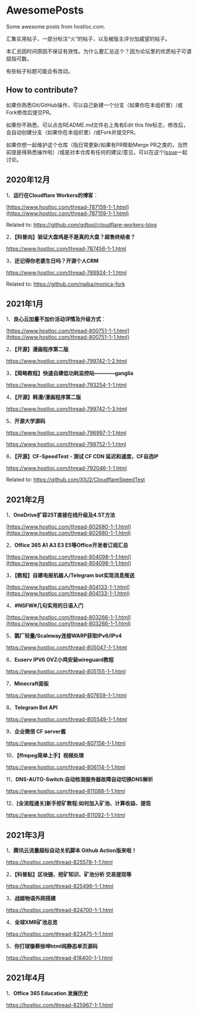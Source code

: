 # AwesomePosts

Some awesome posts from hostloc.com.

汇集实用帖子，一部分标注“火”的帖子，以及被版主评分加威望的帖子。

本汇总因时间原因不保证有效性。为什么要汇总这个？因为论坛里的优质帖子可谓屈指可数。

有些帖子标题可能会有改动。

## How to contribute?

如果你熟悉Git/GitHub操作，可以自己新建一个分支（如果你在本组织里）/或Fork修改后提交PR。

如果你不熟悉，可以点击README.md文件右上角有Edit this file标志，修改后，会自动创建分支（如果你在本组织里）/或Fork并提交PR。

如果你想一起维护这个仓库（指日常更新/如果有PR帮助Merge PR之类的，当然前提是得熟悉操作啦）/或是对本仓库有任何的建议/意见，可以在这个[Issue](https://github.com/MJJ-Studio/AwesomePosts/issues/1)一起讨论。

## 2020年12月

1、**运行在Cloudflare Workers的博客**：

[https://www.hostloc.com/thread-787159-1-1.html](https://www.hostloc.com/thread-787159-1-1.html)

Related to: https://github.com/gdtool/cloudflare-workers-blog

2、**【科普向】验证大盘鸡是不是真的大盘？超售终结者？**

https://www.hostloc.com/thread-787456-1-1.html

3、**还记得你老婆生日吗？开源个人CRM**

https://www.hostloc.com/thread-788924-1-1.html

Related to: https://github.com/naiba/monica-fork

## 2021年1月

1、**良心云加量不加价活动详情及升级方式**：

[https://www.hostloc.com/thread-800751-1-1.html](https://www.hostloc.com/thread-800751-1-1.html)

2、**【开源】漫画程序第二版**

https://www.hostloc.com/thread-799742-1-2.html

3、**【简略教程】快速自建低功耗监控站————ganglia**

https://www.hostloc.com/thread-793254-1-1.html

4、**【开源】韩漫/漫画程序第二版**

https://www.hostloc.com/thread-799742-1-3.html

5、**开源大学源码**

https://www.hostloc.com/thread-796997-1-1.html

https://www.hostloc.com/thread-798752-1-1.html

6、**【开源】CF-SpeedTest - 测试 CF CDN 延迟和速度，CF自选IP**

https://www.hostloc.com/thread-792046-1-1.html

Related to: https://github.com/XIU2/CloudflareSpeedTest

## 2021年2月

1、**OneDrive扩容25T直接在线升级及4.5T方法**

[https://www.hostloc.com/thread-802680-1-1.html](https://www.hostloc.com/thread-802680-1-1.html)

2、**Office 365 A1 A3 E3 E5等Office开发者订阅汇总**

 [https://www.hostloc.com/thread-804098-1-1.html](https://www.hostloc.com/thread-804098-1-1.html)

3、**【教程】自建电报机器人/Telegram bot实现消息推送**

[https://www.hostloc.com/thread-804133-1-1.html](https://www.hostloc.com/thread-804133-1-1.html)

4、**#NSFW#几句实用的日语入门**

[https://www.hostloc.com/thread-803266-1-1.html](https://www.hostloc.com/thread-803266-1-1.html)

5、**鹅厂轻量/Scaleway连接WARP获取IPv6/IPv4**

https://www.hostloc.com/thread-805047-1-1.html

6、**Euserv IPV6 OVZ小鸡安装wireguard教程**

https://www.hostloc.com/thread-805155-1-1.html

7、**Minecraft面板**

https://www.hostloc.com/thread-807659-1-1.html

8、**Telegram Bot API**

https://www.hostloc.com/thread-805549-1-1.html

9、**企业微信 CF server酱**

https://www.hostloc.com/thread-807156-1-1.html

10、**【ffmpeg简单上手】视频处理**

https://www.hostloc.com/thread-806114-1-1.html

11、**DNS-AUTO-Switch:自动检测服务器故障自动切换DNS解析**

https://www.hostloc.com/thread-811088-1-1.html

12、**[全流程通关]新手挖矿教程:如何加入矿池、计算收益、提现**

https://www.hostloc.com/thread-811092-1-1.html

## 2021年3月

1、**腾讯云流量超标自动关机脚本 Github Action版来啦！**

https://hostloc.com/thread-825578-1-1.html

2、**【科普贴】区块链、挖矿知识、矿池分析 交易提现等**

https://hostloc.com/thread-825496-1-1.html

3、**战姬物语外网搭建**

https://hostloc.com/thread-824700-1-1.html

4、**全球XMR矿池总览**

https://hostloc.com/thread-823475-1-1.html

5、**你打球像蔡徐坤html纯静态单页源码**

https://hostloc.com/thread-818400-1-1.html



## 2021年4月

1、**Office 365 Education 发展历史**

https://hostloc.com/thread-825967-1-1.html
